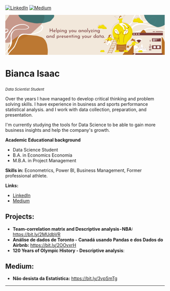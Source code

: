 [![LinkedIn](https://img.shields.io/badge/LinkedIn-biancaisaac-blue.svg)](https://www.linkedin.com/in/bianca-rodrigues-isaac/) [![Medium](https://img.shields.io/badge/Medium-biancaisaac-green)](https://biancarisaac.medium.com/)

<p align="center">
  <img src="https://raw.githubusercontent.com/bianca-isaac/Portfolio/main/images/Capa_linkedin.png" >
</p>

# Bianca Isaac
<sub>*Data Scientist Student*</sub>

Over the years I have managed to develop critical thinking and problem solving skills. I have experience in business and sports performance statistical analysis. and I work with data collection, preparation, and presentation.

I'm currently studying the tools for Data Science to be able to gain more business insights and help the company's growth.



**Academic Educational background** 
* Data Science Student 
* B.A. in Economics Economia
* M.B.A. in Project Management 


**Skills in:** Econometrics, Power BI, Business Management, Former professional athlete.


**Links:**
* [LinkedIn](https://www.linkedin.com/in/bianca-rodrigues-isaac/)
* [Medium](https://biancarisaac.medium.com/)


## Projects:

* **Team-correlation matrix and Descriptive analysis - NBA:** https://bit.ly/2MUdbVR
* **Análise de dados de Toronto - Canadá usando Pandas e dos Dados do Airbnb:** https://bit.ly/2OOvxrH
* **120 Years of Olympic History - Descriptive analysis**: 


## Medium:
* **Não desista da Estatística:** https://bit.ly/3vpSmTg

---

